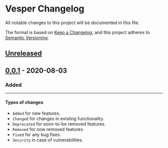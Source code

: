 # Vesper Changelog

All notable changes to this project will be documented in this file.

The format is based on [Keep a Changelog](https://keepachangelog.com/en/1.1.0/), and this project adheres to [Semantic Versioning](https://semver.org/spec/v2.0.0.html).

## [Unreleased]

## [0.0.1] - 2020-08-03
### Added

[Unreleased]: https://github.com/metta-systems/vesper/compare/v0.0.1...HEAD
[0.0.1]: https://github.com/metta-systems/vesper/releases/tag/v0.0.1

----

#### Types of changes

* `Added` for new features.
* `Changed` for changes in existing functionality.
* `Deprecated` for soon-to-be removed features.
* `Removed` for now removed features.
* `Fixed` for any bug fixes.
* `Security` in case of vulnerabilities.
